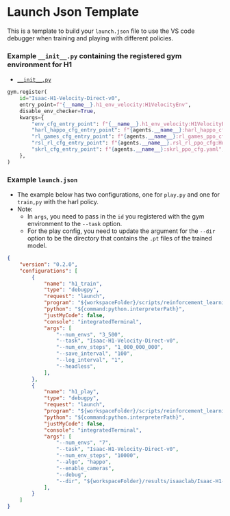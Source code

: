 # Launch Json Template
This is a template to build your `launch.json` file to use the VS code debugger when training and playing with different policies.

### Example `__init__.py` containing the registered gym environment for H1 
* [`__init__.py`](../source/isaaclab_tasks/isaaclab_tasks/direct/humanoid/__init__.py)
```python
gym.register(
    id="Isaac-H1-Velocity-Direct-v0",
    entry_point=f"{__name__}.h1_env_velocity:H1VelocityEnv",
    disable_env_checker=True,
    kwargs={
        "env_cfg_entry_point": f"{__name__}.h1_env_velocity:H1VelocityEnvCfg",
        "harl_happo_cfg_entry_point": f"{agents.__name__}:harl_happo_cfg.yaml",
        "rl_games_cfg_entry_point": f"{agents.__name__}:rl_games_ppo_cfg.yaml",
        "rsl_rl_cfg_entry_point": f"{agents.__name__}.rsl_rl_ppo_cfg:HumanoidPPORunnerCfg",
        "skrl_cfg_entry_point": f"{agents.__name__}:skrl_ppo_cfg.yaml",
    },
)
```


### Example `launch.json`
* The example below has two configurations, one for `play.py` and one for `train,py` with the harl policy.
* Note:
    * In `args`, you need to pass in the `id` you registered with the gym environment to the `--task` option. 
    * For the play config, you need to update the argument for the `--dir` option to be the directory that contains the `.pt` files of the trained model.


```json
{
    "version": "0.2.0",
    "configurations": [
        {
            "name": "h1_train",
            "type": "debugpy",
            "request": "launch",
            "program": "${workspaceFolder}/scripts/reinforcement_learning/harl/train.py",
            "python": "${command:python.interpreterPath}",
            "justMyCode": false,
            "console": "integratedTerminal",
            "args": [
                "--num_envs", "3_500",
                "--task", "Isaac-H1-Velocity-Direct-v0",
                "--num_env_steps", "1_000_000_000",
                "--save_interval", "100",
                "--log_interval", "1",
                "--headless",
            ],
        },
        {
            "name": "h1_play",
            "type": "debugpy",
            "request": "launch",
            "program": "${workspaceFolder}/scripts/reinforcement_learning/harl/play.py",
            "python": "${command:python.interpreterPath}",
            "justMyCode": false,
            "console": "integratedTerminal",
            "args": [
                "--num_envs", "7",
                "--task", "Isaac-H1-Velocity-Direct-v0",
                "--num_env_steps", "10000",
                "--algo", "happo",
                "--enable_cameras",
                "--debug",
                "--dir", "${workspaceFolder}/results/isaaclab/Isaac-H1-Velocity-Direct-v0/happo/test/seed-00001-2025-08-04-10-44-47/best_model",
            ],
        }
    ]
}
```